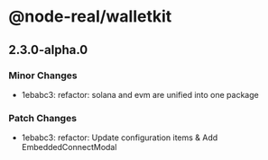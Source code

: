 # @node-real/walletkit

## 2.3.0-alpha.0

### Minor Changes

- 1ebabc3: refactor: solana and evm are unified into one package

### Patch Changes

- 1ebabc3: refactor: Update configuration items & Add EmbeddedConnectModal
